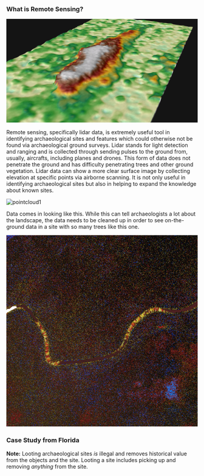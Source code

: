 ### What is Remote Sensing?

![dcfrontlandscape3d](https://raw.githubusercontent.com/kkingsland/Remote-Sensing-in-Archaeology/kkingsland-photos/Front_Landscape.jpg)

Remote sensing, specifically lidar data, is extremely useful tool in identifying archaeological sites and features which could otherwise not be found via archaeological ground surveys. Lidar stands for light detection and ranging and is collected through sending pulses to the ground from, usually, aircrafts, including planes and drones. This form of data does not penetrate the ground and has difficulty penetrating trees and other ground vegetation. Lidar data can show a more clear surface image by collecting elevation at specific points via airborne scanning. It is not only useful in identifying archaeological sites but also in helping to expand the knowledge about known sites.

![pointcloud1](Remote-Sensing-in-Archaeology/pointcloud1.png)

Data comes in looking like this. While this can tell archaeologists a lot about the landscape, the data needs to be cleaned up in order to see on-the-ground data in a site with so many trees like this one.

![5.png](https://github.com/kkingsland/Remote-Sensing-in-Archaeology/blob/kkingsland-photos/5.png)

### Case Study from Florida

**Note:** Looting archaeological sites _is_ illegal and removes historical value from the objects and the site. Looting a site includes picking up and removing _anything_ from the site. 
